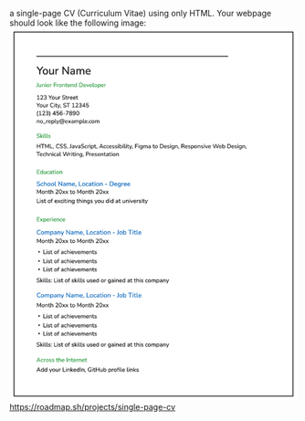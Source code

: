 a single-page CV (Curriculum Vitae) using only HTML. Your webpage should look like the following image:
<img src="resume-template-zyl70.png" alt="cv">
https://roadmap.sh/projects/single-page-cv
